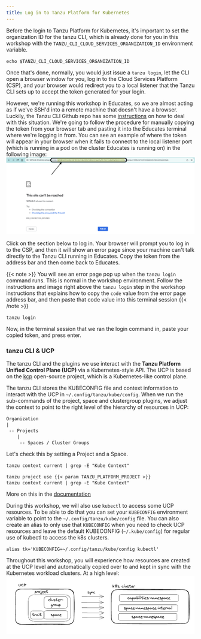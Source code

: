 ```yaml
---
title: Log in to Tanzu Platform for Kubernetes 
---
```


Before the login to Tanzu Platform for Kubernetes, it's important to set the organization ID for the tanzu CLI, which is already done for you in this workshop with the `TANZU_CLI_CLOUD_SERVICES_ORGANIZATION_ID` environment variable.
```execute
echo $TANZU_CLI_CLOUD_SERVICES_ORGANIZATION_ID
```

Once that's done, normally, you would just issue a `tanzu login`, let the CLI open a browser window for you, log in to the Cloud Services Platform (CSP), and your browser would redirect you to a local listener that the Tanzu CLI sets up to accept the token generated for your login.  

However, we're running this workshop in Educates, so we are almost acting as if we've SSH'd into a remote machine that doesn't have a browser.  Luckily, the Tanzu CLI Github repo has some [instructions](https://github.com/vmware-tanzu/tanzu-cli/blob/main/docs/quickstart/quickstart.md#interactive-login) on how to deal with this situation.  We're going to follow the procedure for manually copying the token from your browser tab and pasting it into the Educates terminal where we're logging in from.  You can see an example of where the token will appear in your browser when it fails to connect to the local listener port (which is running in a pod on the cluster Educates is running on) in the following image:
![Image showing the login token we need to copy in the URL line of your browser](https://raw.githubusercontent.com/vmware-tanzu/tanzu-cli/6a11ce93cd4e811e213e8439e090e1d73a053fd3/docs/quickstart/images/interactive_login_copy_authcode.png)

Click on the section below to log in. Your browser will prompt you to log in to the CSP, and then it will show an error page since your machine can't talk directly to the Tanzu CLI running in Educates. Copy the token from the address bar and then come back to Educates.

{{< note >}}
You will see an error page pop up when the `tanzu login` command runs. This is normal in the workshop environment.  Follow the instructions and image right above the `tanzu login` step in the workshop instructions that explains how to copy the `code` value from the error page address bar, and then paste that code value into this terminal session
{{< /note >}}

```execute
tanzu login
```

Now, in the terminal session that we ran the login command in, paste your copied token, and press enter.

### tanzu CLI & UCP
The tanzu CLI and the plugins we use interact with the **Tanzu Platform Unified Control Plane (UCP)** via a Kubernetes-style API. The UCP is based on the [kcp](https://github.com/kcp-dev/kcp) open-source project, which is a Kubernetes-like control plane.

The tanzu CLI stores the KUBECONFIG file and context information to interact with the UCP in `~/.config/tanzu/kube/config`. When we run the sub-commands of the project, space and clustergroup plugins, we adjust the context to point to the right level of the hierarchy of resources in UCP:
```
Organization
|
 -- Projects
    |
     -- Spaces / Cluster Groups
```

Let's check this by setting a Project and a Space.
```execute
tanzu context current | grep -E "Kube Context"
```

```execute
tanzu project use {{< param TANZU_PLATFORM_PROJECT >}}
tanzu context current | grep -E "Kube Context"
```

More on this in the [documentation](https://docs.vmware.com/en/VMware-Tanzu-Platform/services/create-manage-apps-tanzu-platform-k8s/how-to-create-and-manage-cli-contexts.html)

During this workshop, we will also use `kubectl` to access some UCP resources. To be able to do that you can set your `KUBECONFIG` environment variable to point to the `~/.config/tanzu/kube/config` file. 
You can also create an alias to only use that `KUBECONFIG` when you need to check UCP resources and leave the default KUBECONFIG (`~/.kube/config`) for regular use of kubectl to access the k8s clusters.
```
alias tk='KUBECONFIG=~/.config/tanzu/kube/config kubectl'
```

Throughout this workshop, you will experience how resources are created at the UCP level and automatically copied over to and kept in sync with the Kubernetes workload clusters. At a high level:
![UCP and k8s clusters](ucpsync.png)